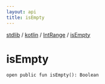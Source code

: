 ```yaml
---
layout: api
title: isEmpty
---
```

[stdlib](../../index.html) / [kotlin](../index.html) / [IntRange](index.html) / [isEmpty](isEmpty.html)

# isEmpty

```
open public fun isEmpty(): Boolean
```

